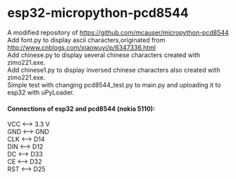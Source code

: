 # esp32-micropython-pcd8544
A modified repository of https://github.com/mcauser/micropython-pcd8544
<br>
Add font.py to display ascii characters,originated from http://www.cnblogs.com/xiaowuyi/p/6347336.html
<br>
Add chinese.py to display several chinese characters created with zimo221.exe.
<br>
Add chinese1.py to display inversed chinese characters also created with zimo221.exe.
<br>
Simple test with changing pcd8544_test.py to main.py and uploading it to esp32 with uPyLoader.
#### Connections of esp32 and pcd8544 (nokia 5110):
VCC <--> 3.3 V
<br>
GND <--> GND
<br>
CLK <--> D14
<br>
DIN <--> D12
<br>
DC  <--> D33 
<br>
CE  <--> D32
<br>
RST <--> D25
